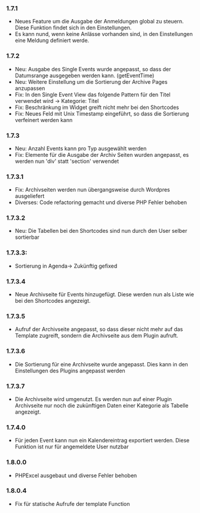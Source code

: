 ### 1.7.1
* Neues Feature um die Ausgabe der Anmeldungen global zu steuern. Diese Funktion findet sich in den Einstellungen.
* Es kann nund, wenn keine Anlässe vorhanden sind, in den Einstellungen eine Meldung definiert werde.

### 1.7.2
* Neu: Ausgabe des Single Events wurde angepasst, so dass der Datumsrange ausgegeben werden kann. (getEventTime)
* Neu: Weitere Einstellung um die Sortierung der Archive Pages anzupassen
* Fix: In den Single Event View das folgende Pattern für den Titel verwendet wird -> Kategorie: Titel
* Fix: Beschränkung im Widget greift nicht mehr bei den Shortcodes
* Fix: Neues Feld mit Unix Timestamp eingeführt, so dass die Sortierung verfeinert werden kann

### 1.7.3
* Neu: Anzahl Events kann pro Typ ausgewählt werden
* Fix: Elemente für die Ausgabe der Archiv Seiten wurden angepasst, es werden nun 'div' statt 'section' verwendet

### 1.7.3.1
* Fix: Archivseiten werden nun übergangsweise durch Wordpres ausgeliefert
* Diverses: Code refactoring gemacht und diverse PHP Fehler behoben

### 1.7.3.2
* Neu: Die Tabellen bei den Shortcodes sind nun durch den User selber sortierbar

### 1.7.3.3: 
* Sortierung in Agenda-> Zukünftig gefixed

### 1.7.3.4
* Neue Archivseite für Events hinzugefügt. Diese werden nun als Liste wie bei den Shortcodes angezeigt.

### 1.7.3.5
* Aufruf der Archivseite angepasst, so dass dieser nicht mehr auf das Template zugreift, sondern die Archivseite aus dem Plugin aufruft.

### 1.7.3.6
* Die Sortierung für eine Archivseite wurde angepasst. Dies kann in den Einstellungen des Plugins angepasst werden

### 1.7.3.7
* Die Archivseite wird umgenutzt. Es werden nun auf einer Plugin Archivseite nur noch die zukünftigen Daten einer Kategorie als Tabelle angezeigt.

### 1.7.4.0
* Für jeden Event kann nun ein Kalendereintrag exportiert werden. Diese Funktion ist nur für angemeldete User nutzbar

### 1.8.0.0
* PHPExcel ausgebaut und diverse Fehler behoben

### 1.8.0.4
* Fix für statische Aufrufe der template Function